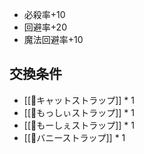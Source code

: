 - 必殺率+10
- 回避率+20
- 魔法回避率+10

## 交換条件

- [[💍キャットストラップ]] * 1
- [[💍もっしぃストラップ]] * 1
- [[💍もーしぇストラップ]] * 1
- [[💍バニーストラップ]] * 1
